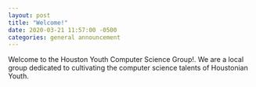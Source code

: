 ```yaml
---
layout: post
title: "Welcome!"
date: 2020-03-21 11:57:00 -0500
categories: general announcement
---
```

Welcome to the Houston Youth Computer Science Group!. We are a local group dedicated to cultivating the computer science talents of Houstonian Youth.
